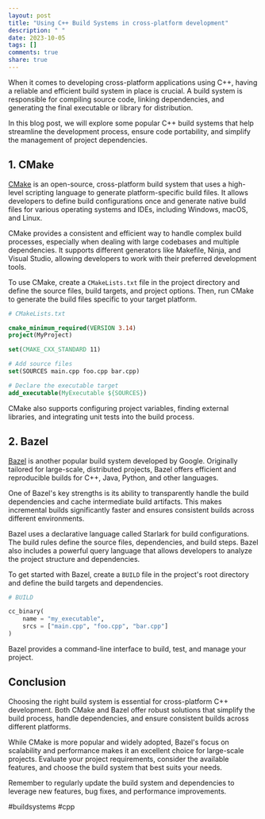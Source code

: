 ```yaml
---
layout: post
title: "Using C++ Build Systems in cross-platform development"
description: " "
date: 2023-10-05
tags: []
comments: true
share: true
---
```


When it comes to developing cross-platform applications using C++, having a reliable and efficient build system in place is crucial. A build system is responsible for compiling source code, linking dependencies, and generating the final executable or library for distribution.

In this blog post, we will explore some popular C++ build systems that help streamline the development process, ensure code portability, and simplify the management of project dependencies.

## 1. CMake

[CMake](https://cmake.org/) is an open-source, cross-platform build system that uses a high-level scripting language to generate platform-specific build files. It allows developers to define build configurations once and generate native build files for various operating systems and IDEs, including Windows, macOS, and Linux.

CMake provides a consistent and efficient way to handle complex build processes, especially when dealing with large codebases and multiple dependencies. It supports different generators like Makefile, Ninja, and Visual Studio, allowing developers to work with their preferred development tools.

To use CMake, create a `CMakeLists.txt` file in the project directory and define the source files, build targets, and project options. Then, run CMake to generate the build files specific to your target platform.

```cmake
# CMakeLists.txt

cmake_minimum_required(VERSION 3.14)
project(MyProject)

set(CMAKE_CXX_STANDARD 11)

# Add source files
set(SOURCES main.cpp foo.cpp bar.cpp)

# Declare the executable target
add_executable(MyExecutable ${SOURCES})
```

CMake also supports configuring project variables, finding external libraries, and integrating unit tests into the build process.

## 2. Bazel

[Bazel](https://bazel.build/) is another popular build system developed by Google. Originally tailored for large-scale, distributed projects, Bazel offers efficient and reproducible builds for C++, Java, Python, and other languages.

One of Bazel's key strengths is its ability to transparently handle the build dependencies and cache intermediate build artifacts. This makes incremental builds significantly faster and ensures consistent builds across different environments.

Bazel uses a declarative language called Starlark for build configurations. The build rules define the source files, dependencies, and build steps. Bazel also includes a powerful query language that allows developers to analyze the project structure and dependencies.

To get started with Bazel, create a `BUILD` file in the project's root directory and define the build targets and dependencies.

```python
# BUILD

cc_binary(
    name = "my_executable",
    srcs = ["main.cpp", "foo.cpp", "bar.cpp"]
)
```

Bazel provides a command-line interface to build, test, and manage your project.

## Conclusion

Choosing the right build system is essential for cross-platform C++ development. Both CMake and Bazel offer robust solutions that simplify the build process, handle dependencies, and ensure consistent builds across different platforms.

While CMake is more popular and widely adopted, Bazel's focus on scalability and performance makes it an excellent choice for large-scale projects. Evaluate your project requirements, consider the available features, and choose the build system that best suits your needs.

Remember to regularly update the build system and dependencies to leverage new features, bug fixes, and performance improvements.

#buildsystems #cpp